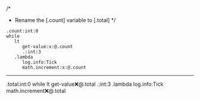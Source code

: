 /*
 * Rename the [.count] variable to [.total]
 */
```hyperlambda
.count:int:0
while
   lt
      get-value:x:@.count
      .:int:3
   .lambda
      log.info:Tick
      math.increment:x:@.count
```
---
.total:int:0
while
   lt
      get-value:x:@.total
      .:int:3
   .lambda
      log.info:Tick
      math.increment:x:@.total
